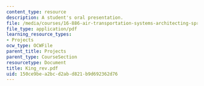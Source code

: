 ```yaml
---
content_type: resource
description: A student's oral presentation.
file: /media/courses/16-886-air-transportation-systems-architecting-spring-2004/150ce9bea2bcd2abd821b9d692362d76_King_rev.pdf
file_type: application/pdf
learning_resource_types:
- Projects
ocw_type: OCWFile
parent_title: Projects
parent_type: CourseSection
resourcetype: Document
title: King_rev.pdf
uid: 150ce9be-a2bc-d2ab-d821-b9d692362d76
---
```

